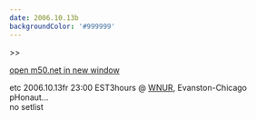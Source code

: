 ```yaml
---
date: 2006.10.13b
backgroundColor: '#999999'
---
```


\>>

[open m50.net in new window](http://m50.net/)


etc 2006.10.13fr 23:00 EST3hours @ [WNUR](http://www.wnur.org/), Evanston-Chicago  
pHonaut...  
no setlist